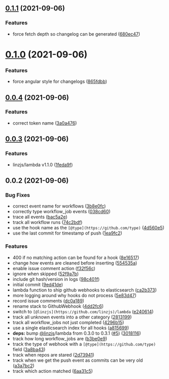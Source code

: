 <a name="0.1.1"></a>
## [0.1.1](https://github.com/linz/elasticsearch-github/compare/v0.1.0...v0.1.1) (2021-09-06)


### Features

* force fetch depth so changelog can be generated ([680ec47](https://github.com/linz/elasticsearch-github/commit/680ec47))



<a name="0.1.0"></a>
# [0.1.0](https://github.com/linz/elasticsearch-github/compare/v0.0.4...v0.1.0) (2021-09-06)


### Features

* force angular style for changelogs ([865fdbb](https://github.com/linz/elasticsearch-github/commit/865fdbb))



<a name="0.0.4"></a>
## [0.0.4](https://github.com/linz/elasticsearch-github/compare/v0.0.3...v0.0.4) (2021-09-06)


### Features

* correct token name ([3a0a476](https://github.com/linz/elasticsearch-github/commit/3a0a476))



<a name="0.0.3"></a>
## [0.0.3](https://github.com/linz/elasticsearch-github/compare/v0.0.2...v0.0.3) (2021-09-06)


### Features

* linzjs/lambda v1.1.0 ([1feda9f](https://github.com/linz/elasticsearch-github/commit/1feda9f))



<a name="0.0.2"></a>
## 0.0.2 (2021-09-06)


### Bug Fixes

* correct event name for workflows ([3b8e0fc](https://github.com/linz/elasticsearch-github/commit/3b8e0fc))
* correctly type workflow_job events ([038cd60](https://github.com/linz/elasticsearch-github/commit/038cd60))
* trace all events ([bac5a2e](https://github.com/linz/elasticsearch-github/commit/bac5a2e))
* track all workflow runs ([74c2bdf](https://github.com/linz/elasticsearch-github/commit/74c2bdf))
* use the hook name as the `[@type](https://github.com/type)` ([4d560e5](https://github.com/linz/elasticsearch-github/commit/4d560e5))
* use the last commit for timestamp of push ([1ea9fc2](https://github.com/linz/elasticsearch-github/commit/1ea9fc2))


### Features

* 400 if no matching action can be found for a hook ([8e16517](https://github.com/linz/elasticsearch-github/commit/8e16517))
* change how events are cleaned before inserting ([554535a](https://github.com/linz/elasticsearch-github/commit/554535a))
* enable issue comment action ([f32f56c](https://github.com/linz/elasticsearch-github/commit/f32f56c))
* ignore when skipped ([52f9a7b](https://github.com/linz/elasticsearch-github/commit/52f9a7b))
* include git hash/version in logs ([98c401f](https://github.com/linz/elasticsearch-github/commit/98c401f))
* initial commit ([9ed41de](https://github.com/linz/elasticsearch-github/commit/9ed41de))
* lambda function to ship github webhooks to elasticsearch ([ca2b373](https://github.com/linz/elasticsearch-github/commit/ca2b373))
* more logging around why hooks do not process ([5e83d47](https://github.com/linz/elasticsearch-github/commit/5e83d47))
* record issue comments ([dc0a189](https://github.com/linz/elasticsearch-github/commit/dc0a189))
* rename stack to GithubWebhook ([4dd2fc6](https://github.com/linz/elasticsearch-github/commit/4dd2fc6))
* switch to `[@linzjs](https://github.com/linzjs)/lambda` ([e240614](https://github.com/linz/elasticsearch-github/commit/e240614))
* track all unknown events into a other category ([2813199](https://github.com/linz/elasticsearch-github/commit/2813199))
* track all workflow_jobs not just completed ([4296b15](https://github.com/linz/elasticsearch-github/commit/4296b15))
* use a single elasticsearch index for all hooks ([a815699](https://github.com/linz/elasticsearch-github/commit/a815699))
* **deps:** bump [@linzjs](https://github.com/linzjs)/lambda from 0.3.0 to 0.3.1 ([#5](https://github.com/linz/elasticsearch-github/issues/5)) ([3018116](https://github.com/linz/elasticsearch-github/commit/3018116))
* track how long workflow_jobs are ([b3be0e9](https://github.com/linz/elasticsearch-github/commit/b3be0e9))
* track the type of webhook with a `[@type](https://github.com/type)` field ([3a8ba43](https://github.com/linz/elasticsearch-github/commit/3a8ba43))
* track when repos are stared ([2d73941](https://github.com/linz/elasticsearch-github/commit/2d73941))
* track when we get the push event as commits can be very old ([a3a7bc2](https://github.com/linz/elasticsearch-github/commit/a3a7bc2))
* track which action matched ([6aa31c5](https://github.com/linz/elasticsearch-github/commit/6aa31c5))



